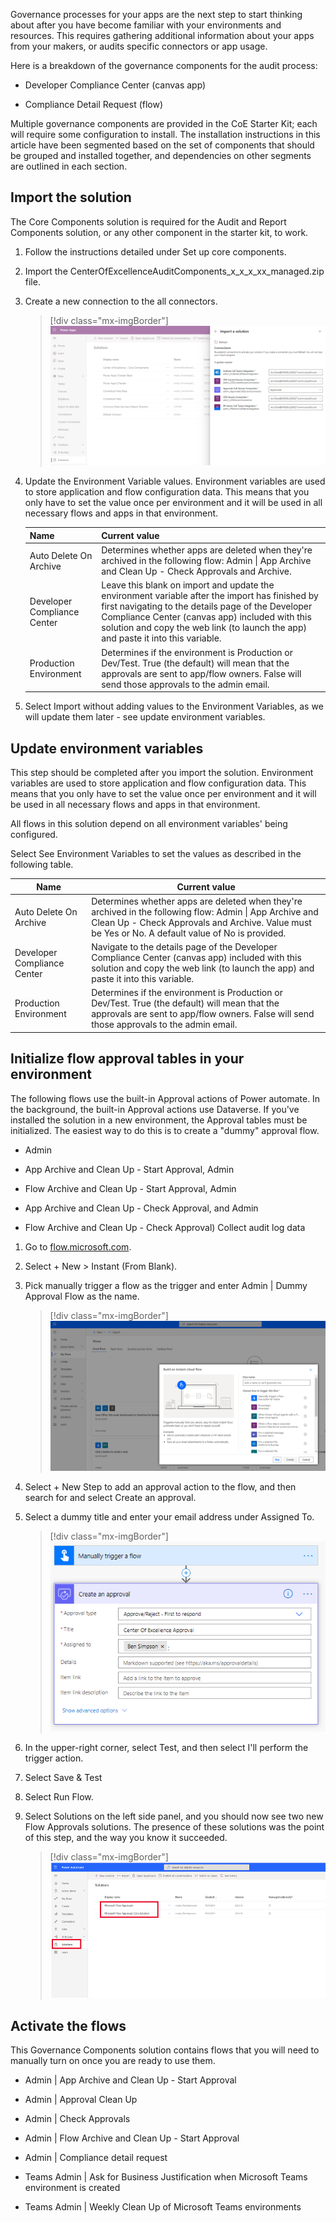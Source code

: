 Governance processes for your apps are the next step to start thinking about after you have become familiar with your environments and resources. This requires gathering additional information about your apps from your makers, or audits specific connectors or app usage.

Here is a breakdown of the governance components for the audit process:

-   Developer Compliance Center (canvas app)

-   Compliance Detail Request (flow)

Multiple governance components are provided in the CoE Starter Kit; each will require some configuration to install. The installation instructions in this article have been segmented based on the set of components that should be grouped and installed together, and dependencies on other segments are outlined in each section.

## Import the solution

The Core Components solution is required for the Audit and Report Components solution, or any other component in the starter kit, to work.

1.  Follow the instructions detailed under Set up core components.

1.  Import the CenterOfExcellenceAuditComponents_x_x_x_xx_managed.zip file.

1.  Create a new connection to the all connectors.

	> [!div class="mx-imgBorder"]
	> [![Import Center of Excellence audit components.](../media/import-audit-components-ss.png)](../media/import-audit-components-ss.png#lightbox)

1.  Update the Environment Variable values. Environment variables are used to store application and flow configuration data. This means that you only have to set the value once per environment and it will be used in all necessary flows and apps in that environment.

	|     Name                             |     Current value                                                                                                                                                                                                                                                                                          |
	|--------------------------------------|------------------------------------------------------------------------------------------------------------------------------------------------------------------------------------------------------------------------------------------------------------------------------------------------------------|
	|     Auto Delete   On Archive         |     Determines   whether apps are deleted when they're archived in the following flow: Admin \| App Archive and Clean Up - Check Approvals and Archive.                                                                                                                                                  |
	|     Developer   Compliance Center    |     Leave this   blank on import and update the environment variable after the import has   finished by first navigating to the details page of the Developer Compliance   Center (canvas app) included with this solution and copy the web link (to   launch the app) and paste it into this variable.    |
	|     Production   Environment         |     Determines if   the environment is Production or Dev/Test. True (the default) will mean that   the approvals are sent to app/flow owners. False will send those approvals to   the admin email.                                                                                                        |

1.  Select Import without adding values to the Environment Variables, as we will update them later - see update environment variables.

Update environment variables
----------------------------

This step should be completed after you import the solution. Environment variables are used to store application and flow configuration data. This means that you only have to set the value once per environment and it will be used in all necessary flows and apps in that environment.

All flows in this solution depend on all environment variables' being configured.

Select See Environment Variables to set the values as described in the following table.

|     Name                             |     Current value                                                                                                                                                                                                              |
|--------------------------------------|--------------------------------------------------------------------------------------------------------------------------------------------------------------------------------------------------------------------------------|
|     Auto Delete   On Archive         |     Determines   whether apps are deleted when they're archived in the following flow: Admin \| App Archive and Clean Up - Check Approvals and Archive.     Value must be   Yes or No. A default value of No is provided.    |
|     Developer   Compliance Center    |     Navigate to   the details page of the Developer Compliance Center (canvas app) included   with this solution and copy the web link (to launch the app) and paste it   into this variable.                                  |
|     Production Environment           |     Determines if   the environment is Production or Dev/Test. True (the default) will mean that   the approvals are sent to app/flow owners. False will send those approvals to   the admin email.                            |
## Initialize flow approval tables in your environment

The following flows use the built-in Approval actions of Power automate. In the background, the built-in Approval actions use Dataverse. If you've installed the solution in a new environment, the Approval tables must be initialized. The easiest way to do this is to create a "dummy" approval flow.

-   Admin

-   App Archive and Clean Up - Start Approval, Admin

-   Flow Archive and Clean Up - Start Approval, Admin

-   App Archive and Clean Up - Check Approval, and Admin

-   Flow Archive and Clean Up - Check Approval) Collect audit log data

1.  Go to [flow.microsoft.com](https://flow.microsoft.com/?azure-portal=true).

1.  Select + New > Instant (From Blank).

1.  Pick manually trigger a flow as the trigger and enter Admin | Dummy Approval Flow as the name.

	> [!div class="mx-imgBorder"]
	> [![Pick manually trigger a flow, enter Admin and Dummy Approval Flow as the name.](../media/initial-flow-approval-tables-environment-ss.png)](../media/initial-flow-approval-tables-environment-ss.png#lightbox)

1.  Select + New Step to add an approval action to the flow, and then search for and select Create an approval.

1.  Select a dummy title and enter your email address under Assigned To.

	> [!div class="mx-imgBorder"]
	> [![Initialize the flow approval tables process.](../media/initialize-flow-approval-tables-ss.png)](../media/initialize-flow-approval-tables-ss.png#lightbox)

1.  In the upper-right corner, select Test, and then select I'll perform the trigger action.

1.  Select Save & Test

1.  Select Run Flow.

1.  Select Solutions on the left side panel, and you should now see two new Flow Approvals solutions. The presence of these solutions was the point of this step, and the way you know it succeeded.

    > [!div class="mx-imgBorder"]
	> [![Two new Flow approvals.](../media/two-flow-approvals-ssm.png)](../media/two-flow-approvals-ssm.png#lightbox)

## Activate the flows

This Governance Components solution contains flows that you will need to manually turn on once you are ready to use them.

-   Admin | App Archive and Clean Up - Start Approval

-   Admin | Approval Clean Up

-   Admin | Check Approvals

-   Admin | Flow Archive and Clean Up - Start Approval

-   Admin | Compliance detail request

-   Teams Admin | Ask for Business Justification when Microsoft Teams environment is created

-   Teams Admin | Weekly Clean Up of Microsoft Teams environments

